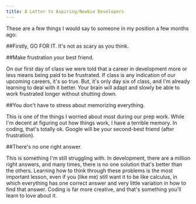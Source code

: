 ```yaml
---
title: A Letter to Aspiring/Newbie Developers
---
```


These are a few things I would say to someone in my position a few months ago:

##Firstly, GO FOR IT. It's not as scary as you think.

##Make frustration your best friend.

On our first day of class we were told that a career in development more or less means being paid to be frustrated. If class is any indication of our upcoming careers, it's so true. But, it's only day six of class, and I'm already learning to deal with it better. Your brain will adapt and slowly be able to work frustrated longer without shutting down.

##You don't have to stress about memorizing everything.

This is one of the things I worried about most during our prep work. While I'm decent at figuring out how things work, I have a terrible memory. In coding, that's totally ok. Google will be your second-best friend (after frustration).

##There's no one right answer.

This is something I'm still struggling with. In development, there are a million right answers, and many times, there is no one solution that's better than the others. Learning how to think through these problems is the most important lesson, even if you (like me) still want it to be like calculus, in which everything has one correct answer and very little variation in how to find that answer. Coding is far more creative, and that's something you'll learn to love about it.